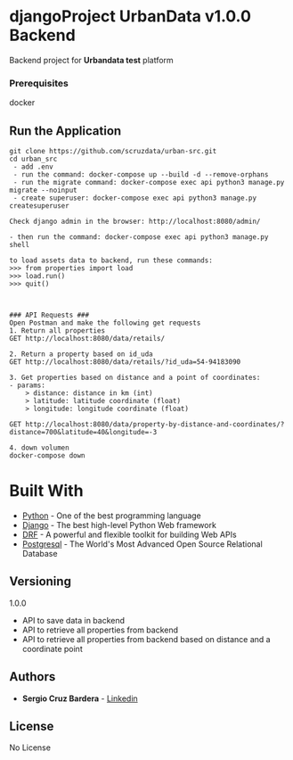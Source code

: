 # djangoProject UrbanData v1.0.0 Backend 

Backend project for **Urbandata test** platform

### Prerequisites

docker 


## Run the Application

```
git clone https://github.com/scruzdata/urban-src.git
cd urban_src
 - add .env 
 - run the command: docker-compose up --build -d --remove-orphans
 - run the migrate command: docker-compose exec api python3 manage.py migrate --noinput
 - create superuser: docker-compose exec api python3 manage.py createsuperuser	

Check django admin in the browser: http://localhost:8080/admin/

- then run the command: docker-compose exec api python3 manage.py shell

to load assets data to backend, run these commands:
>>> from properties import load
>>> load.run()
>>> quit()



### API Requests ###
Open Postman and make the following get requests
1. Return all properties
GET http://localhost:8080/data/retails/

2. Return a property based on id_uda
GET http://localhost:8080/data/retails/?id_uda=54-94183090

3. Get properties based on distance and a point of coordinates:
- params: 
    > distance: distance in km (int)
    > latitude: latitude coordinate (float)
    > longitude: longitude coordinate (float)
    
GET http://localhost:8080/data/property-by-distance-and-coordinates/?distance=700&latitude=40&longitude=-3

4. down volumen
docker-compose down

```

# Built With

* [Python](https://www.python.org/) - One of the best programming language
* [Django](https://www.djangoproject.com/) - The best high-level Python Web framework
* [DRF](https://www.django-rest-framework.org/) - A powerful and flexible toolkit for building Web APIs
* [Postgresql](https://www.postgresql.org/) - The World's Most Advanced Open Source Relational Database


## Versioning

1.0.0 

* API to save data in backend
* API to retrieve all properties from backend
* API to retrieve all properties from backend based on distance and a coordinate point 



## Authors

* **Sergio Cruz Bardera** - [Linkedin](https://www.linkedin.com/in/sergiocruzb/)

## License

No License

